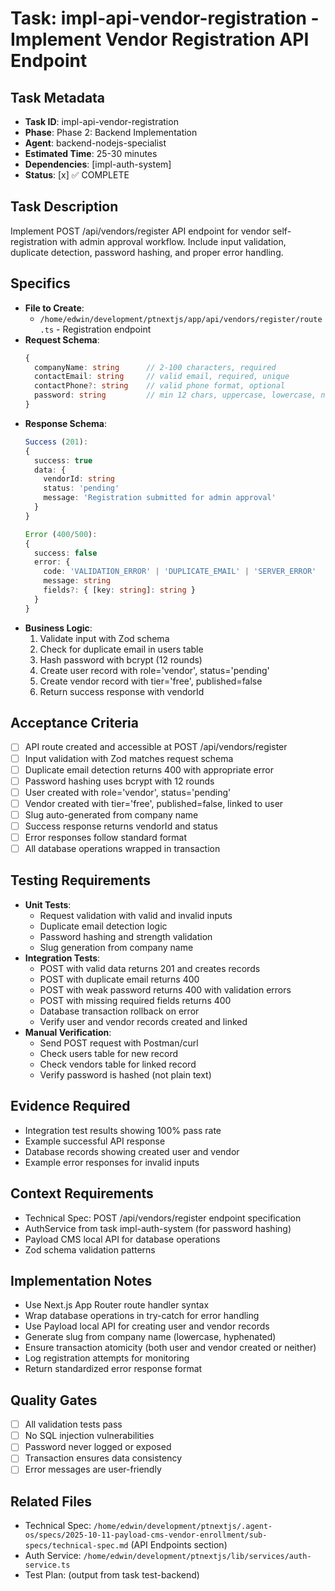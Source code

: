 # Task: impl-api-vendor-registration - Implement Vendor Registration API Endpoint

## Task Metadata
- **Task ID**: impl-api-vendor-registration
- **Phase**: Phase 2: Backend Implementation
- **Agent**: backend-nodejs-specialist
- **Estimated Time**: 25-30 minutes
- **Dependencies**: [impl-auth-system]
- **Status**: [x] ✅ COMPLETE

## Task Description
Implement POST /api/vendors/register API endpoint for vendor self-registration with admin approval workflow. Include input validation, duplicate detection, password hashing, and proper error handling.

## Specifics
- **File to Create**:
  - `/home/edwin/development/ptnextjs/app/api/vendors/register/route.ts` - Registration endpoint
- **Request Schema**:
  ```typescript
  {
    companyName: string      // 2-100 characters, required
    contactEmail: string     // valid email, required, unique
    contactPhone?: string    // valid phone format, optional
    password: string         // min 12 chars, uppercase, lowercase, number, special char, required
  }
  ```
- **Response Schema**:
  ```typescript
  Success (201):
  {
    success: true
    data: {
      vendorId: string
      status: 'pending'
      message: 'Registration submitted for admin approval'
    }
  }

  Error (400/500):
  {
    success: false
    error: {
      code: 'VALIDATION_ERROR' | 'DUPLICATE_EMAIL' | 'SERVER_ERROR'
      message: string
      fields?: { [key: string]: string }
    }
  }
  ```
- **Business Logic**:
  1. Validate input with Zod schema
  2. Check for duplicate email in users table
  3. Hash password with bcrypt (12 rounds)
  4. Create user record with role='vendor', status='pending'
  5. Create vendor record with tier='free', published=false
  6. Return success response with vendorId

## Acceptance Criteria
- [ ] API route created and accessible at POST /api/vendors/register
- [ ] Input validation with Zod matches request schema
- [ ] Duplicate email detection returns 400 with appropriate error
- [ ] Password hashing uses bcrypt with 12 rounds
- [ ] User created with role='vendor', status='pending'
- [ ] Vendor created with tier='free', published=false, linked to user
- [ ] Slug auto-generated from company name
- [ ] Success response returns vendorId and status
- [ ] Error responses follow standard format
- [ ] All database operations wrapped in transaction

## Testing Requirements
- **Unit Tests**:
  - Request validation with valid and invalid inputs
  - Duplicate email detection logic
  - Password hashing and strength validation
  - Slug generation from company name
- **Integration Tests**:
  - POST with valid data returns 201 and creates records
  - POST with duplicate email returns 400
  - POST with weak password returns 400 with validation errors
  - POST with missing required fields returns 400
  - Database transaction rollback on error
  - Verify user and vendor records created and linked
- **Manual Verification**:
  - Send POST request with Postman/curl
  - Check users table for new record
  - Check vendors table for linked record
  - Verify password is hashed (not plain text)

## Evidence Required
- Integration test results showing 100% pass rate
- Example successful API response
- Database records showing created user and vendor
- Example error responses for invalid inputs

## Context Requirements
- Technical Spec: POST /api/vendors/register endpoint specification
- AuthService from task impl-auth-system (for password hashing)
- Payload CMS local API for database operations
- Zod schema validation patterns

## Implementation Notes
- Use Next.js App Router route handler syntax
- Wrap database operations in try-catch for error handling
- Use Payload local API for creating user and vendor records
- Generate slug from company name (lowercase, hyphenated)
- Ensure transaction atomicity (both user and vendor created or neither)
- Log registration attempts for monitoring
- Return standardized error response format

## Quality Gates
- [ ] All validation tests pass
- [ ] No SQL injection vulnerabilities
- [ ] Password never logged or exposed
- [ ] Transaction ensures data consistency
- [ ] Error messages are user-friendly

## Related Files
- Technical Spec: `/home/edwin/development/ptnextjs/.agent-os/specs/2025-10-11-payload-cms-vendor-enrollment/sub-specs/technical-spec.md` (API Endpoints section)
- Auth Service: `/home/edwin/development/ptnextjs/lib/services/auth-service.ts`
- Test Plan: (output from task test-backend)
